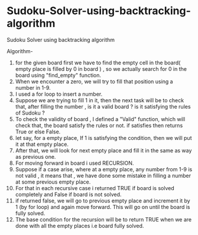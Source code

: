 # Sudoku-Solver-using-backtracking-algorithm
Sudoku Solver using backtracking algorithm


Algorithm-
1) for the given board first we have to find the empty cell in the board( empty place is filled by 0 in board ) , so we actually search for 0 in the board using "find_empty" function.
2) When we encounter a zero, we will try to fill that position using a number in 1-9.
3) I used a for loop to insert a number.
4) Suppose we are trying to fill 1 in it, then the next task will be to check that, after filling the number , is it a valid board ? is it satisfying the rules of Sudoku ?
5) To check the validity of board , I defined a "Valid" function, which will check that, the board satisfy the rules or not. if satisfies then returns True or else False.
6) let say, for a empty place, If 1 is satisfying the condition, then we will put it at that empty place.
7) After that, we will look for next empty place and fill it in the same as way as previous one.
8) For moving forward in board i used RECURSION.
9) Suppose if a case arise, where at a empty place, any number from 1-9 is not valid , it means that , we have done some mistake in filling a number at some previous empty place.
10) For that in each recursive case i returned TRUE if board is solved  completely and False if board is not solved.
11) if returned false, we will go to previous empty place and increment it by 1 (by for loop) and again move forward.
This will go on until the board is fully solved.
11) The base condition for the recursion will be to return TRUE when we are  done with all the empty places i.e board fully solved.
